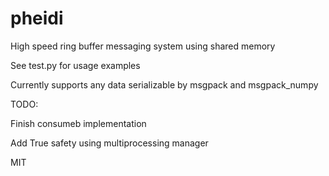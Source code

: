 # pheidi
High speed ring buffer messaging system using shared memory

See test.py for usage examples

Currently supports any data serializable by msgpack and msgpack_numpy

TODO:

Finish consumeb implementation

Add True safety using multiprocessing manager

MIT
